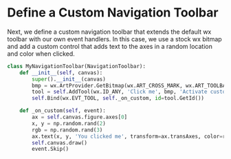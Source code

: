 # Define a Custom Navigation Toolbar

Next, we define a custom navigation toolbar that extends the default wx toolbar with our own event handlers. In this case, we use a stock wx bitmap and add a custom control that adds text to the axes in a random location and color when clicked.

```python
class MyNavigationToolbar(NavigationToolbar):
    def __init__(self, canvas):
        super().__init__(canvas)
        bmp = wx.ArtProvider.GetBitmap(wx.ART_CROSS_MARK, wx.ART_TOOLBAR)
        tool = self.AddTool(wx.ID_ANY, 'Click me', bmp, 'Activate custom control')
        self.Bind(wx.EVT_TOOL, self._on_custom, id=tool.GetId())

    def _on_custom(self, event):
        ax = self.canvas.figure.axes[0]
        x, y = np.random.rand(2)
        rgb = np.random.rand(3)
        ax.text(x, y, 'You clicked me', transform=ax.transAxes, color=rgb)
        self.canvas.draw()
        event.Skip()
```

